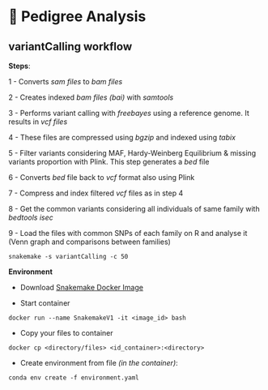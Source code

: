 # :dna: Pedigree Analysis

## variantCalling workflow

**Steps**:

1 - Converts *sam files* to *bam files*

2 - Creates indexed *bam files (bai)* with *samtools*

3 - Performs variant calling with *freebayes* using a reference genome. It results in *vcf files*

4 - These files are compressed using *bgzip* and indexed using *tabix*

5 - Filter variants considering MAF, Hardy-Weinberg Equilibrium & missing variants proportion with Plink. This step generates a *bed* file

6 - Converts *bed* file back to *vcf* format also using Plink

7 - Compress and index filtered *vcf* files as in step 4

8 - Get the common variants considering all individuals of same family with *bedtools isec*

9 - Load the files with common SNPs of each family on R and analyse it (Venn graph and comparisons between families)

```snakemake -s variantCalling -c 50```

**Environment**

 - Download [Snakemake Docker Image](https://hub.docker.com/r/snakemake/snakemake)

 - Start container

 ```docker run --name SnakemakeV1 -it <image_id> bash```
 
 - Copy your files to container

  ```docker cp <directory/files> <id_container>:<directory>```
 
 - Create environment from file *(in the container)*:
 
```conda env create -f environment.yaml```
